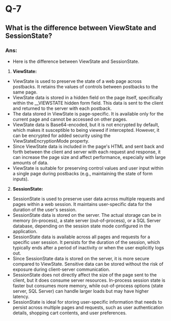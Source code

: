 # Q-7

## What is the difference between ViewState and SessionState?

### Ans:

- Here is the difference between ViewState and SessionState.

1.  **ViewState:**

- ViewState is used to preserve the state of a web page across postbacks. It retains the values of controls between postbacks to the same page.
- ViewState data is stored in a hidden field on the page itself, specifically within the \_\_VIEWSTATE hidden form field. This data is sent to the client and returned to the server with each postback.
- The data stored in ViewState is page-specific. It is available only for the current page and cannot be accessed on other pages.
- ViewState data is Base64-encoded, but it is not encrypted by default, which makes it susceptible to being viewed if intercepted. However, it can be encrypted for added security using the ViewStateEncryptionMode property.
- Since ViewState data is included in the page's HTML and sent back and forth between the client and server with each request and response, it can increase the page size and affect performance, especially with large amounts of data.
- ViewState is suitable for preserving control values and user input within a single page during postbacks (e.g., maintaining the state of form inputs).

2.  **SessionState:**

- SessionState is used to preserve user data across multiple requests and pages within a web session. It maintains user-specific data for the duration of the user's session.
- SessionState data is stored on the server. The actual storage can be in memory (in-process), a state server (out-of-process), or a SQL Server database, depending on the session state mode configured in the application.
- SessionState data is available across all pages and requests for a specific user session. It persists for the duration of the session, which typically ends after a period of inactivity or when the user explicitly logs out.
- Since SessionState data is stored on the server, it is more secure compared to ViewState. Sensitive data can be stored without the risk of exposure during client-server communication.
- SessionState does not directly affect the size of the page sent to the client, but it does consume server resources. In-process session state is faster but consumes more memory, while out-of-process options (state server, SQL Server) can handle larger loads but may have higher latency.
- SessionState is ideal for storing user-specific information that needs to persist across multiple pages and requests, such as user authentication details, shopping cart contents, and user preferences.
